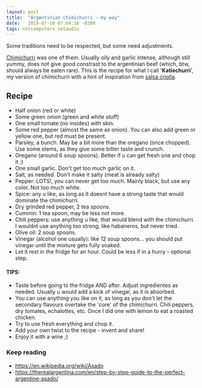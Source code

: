 ```yaml
---
layout: post
title:  "Argentinian chimichurri - my way"
date:   2019-07-10 07:04:16 -0300
tags: notcomputers notaudio 
---
```

Some traditions need to be respected, but some need adjustments.


[Chimichurri](https://en.wikipedia.org/wiki/Chimichurri) was one of them. Usually oily and garlic intense, although still yummy, does not give good constrast to the argentinian beef (which, btw, should always be eaten rare). This is the recipe for what I call '**Katiechurri**', my version of chimichurri with a hint of inspiration from [salsa criolla](https://en.wikipedia.org/wiki/Salsa_criolla).


## Recipe
* Half onion (red or white)
* Some green onion (green and white stuff)
* One small tomate (no insides) with skin.
* Some red pepper (almost the same as onion). You can also add green or yellow one, but red must be present.
* Parsley, a bunch. May be a bit more than the oregano (once chopped). Use some stems, as they give some bitter taste and crunch.
* Oregano (around 6 soup spoons). Better if u can get fresh one and chop it :)
* One small garlic. Don't get too much garlic on it.
* Salt, as needed. Don't make it salty (meat is already salty)
* Pepper: LOTS!, you can never get too much. Mainly black, but use any color. Not too much white.
* Spice: any u like, as long as it doesnt have a strong taste that would dominate the chimichurri.
* Dry grinded red pepper, 2 tea spoons.
* Cummin: 1 tea spoon, may be less not more.
* Chili peppers: use anything u like, that would blend with the chimichurri. I wouldnt use anything too strong, like habaneros, but never tried.
* Olive oil: 2 soup spoons.
* Vinegar (alcohol one usually): like 12 soup spoons... you should put vinegar until the mixture gets fully soaked.
* Let it rest in the fridge for an hour. Could be less if in a hurry - optional step.


#### TIPS:
* Taste before going to the fridge AND after. Adjust ingredientes as needed. Usually u would add a kick of vinegar, as it is absorbed.
* You can use anything you like on it, as long as you don't let the secondary flavours overtake the 'core' of the chimichurri. Chili peppers, dry tomates, echalottes, etc. Once I did one with lemon to eat a roasted chicken.
* Try to use fresh everything and chop it.
* Add your own twist to the recipe - invent and share!
* Enjoy it with a wine ;)

   
### Keep reading
* <https://en.wikipedia.org/wiki/Asado>
* <https://therealargentina.com/en/step-by-step-guide-to-the-perfect-argentine-asado/>

